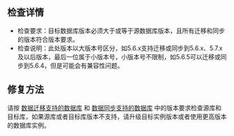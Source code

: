 
## 检查详情 
-   检查要求：目标数据库版本必须大于或等于源数据库版本，且所有迁移和同步的版本符合版本要求。
-   检查说明：此处版本以大版本号区分，如5.6.x支持迁移或同步到5.6.x、5.7.x及以后版本，最后一位属于小版本号，小版本号不限制，如5.6.5可以迁移或同步到5.6.4，但是可能会有兼容性问题。

## 修复方法
请按 [数据迁移支持的数据库](https://cloud.tencent.com/document/product/571/58686) 和 [数据同步支持的数据库](https://cloud.tencent.com/document/product/571/58672) 中的版本要求检查源库和目标库，如果源库或者目标库版本不支持，请升级目标实例版本或者使用更高版本的数据库实例。

